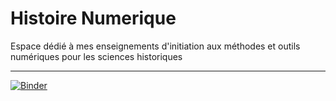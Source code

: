 # Histoire Numerique

Espace dédié à mes enseignements d'initiation aux méthodes et outils numériques pour les sciences historiques

---

[![Binder](https://mybinder.org/badge_logo.svg)](https://mybinder.org/v2/gh/atterebf/histoire_numerique/main)
